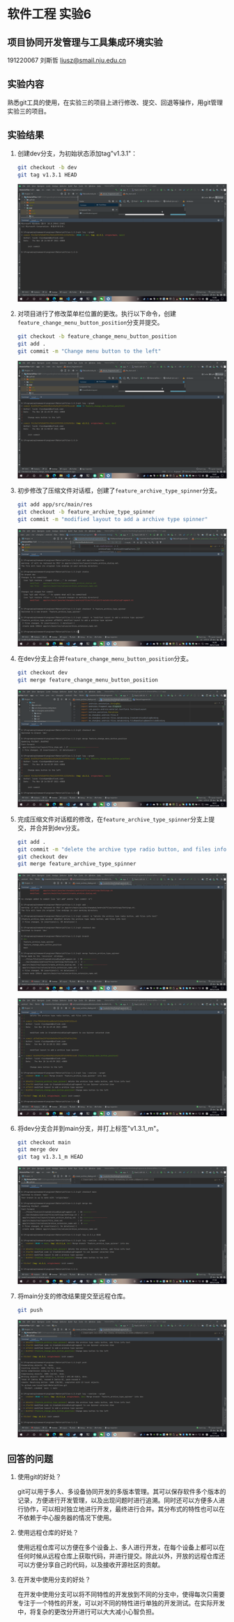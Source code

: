 # 软件工程 实验6

## 项目协同开发管理与工具集成环境实验

191220067 刘斯哲 liusz@smail.nju.edu.cn

## 实验内容

熟悉git工具的使用，在实验三的项目上进行修改、提交、回退等操作，用git管理实验三的项目。

## 实验结果

1. 创建dev分支，为初始状态添加tag"v1.3.1"：

   ```sh
   git checkout -b dev
   git tag v1.3.1 HEAD
   ```

   ![](./ref/init.png)

2. 对项目进行了修改菜单栏位置的更改。执行以下命令，创建`feature_change_menu_button_position`分支并提交。

   ```sh
   git checkout -b feature_change_menu_button_position
   git add .
   git commit -m "Change menu button to the left"
   ```

   ![](./ref/checkout1.png)

3. 初步修改了压缩文件对话框，创建了`feature_archive_type_spinner`分支。

   ```sh
   git add app/src/main/res
   git checkout -b feature_archive_type_spinner
   git commit -m "modified layout to add a archive type spinner"
   ```

   ![](./ref/checkout2step1.png)

4. 在dev分支上合并`feature_change_menu_button_position`分支。

   ```sh
   git checkout dev
   git merge feature_change_menu_button_position
   ```

   ![](./ref/merge1.png)

5. 完成压缩文件对话框的修改，在`feature_archive_type_spinner`分支上提交，并合并到dev分支。

   ```sh
   git add .
   git commit -m "delete the archive type radio button, and files info text"
   git checkout dev
   git merge feature_archive_type_spinner
   ```

   ![](./ref/checkout2step2.png)

   ![](./ref/merge2.png)

6. 将dev分支合并到main分支，并打上标签"v1.3.1_m"。

   ```sh
   git checkout main
   git merge dev
   git tag v1.3.1_m HEAD
   ```

   ![](./ref/merge3.png)

7. 将main分支的修改结果提交至远程仓库。

   ```sh
   git push
   ```

   ![](./ref/push.png)

## 回答的问题

1. 使用git的好处？

   git可以用于多人、多设备协同开发的多版本管理。其可以保存软件多个版本的记录，方便进行开发管理，以及出现问题时进行追溯。同时还可以方便多人进行协作，可以相对独立地进行开发，最终进行合并。其分布式的特性也可以在不依赖于中心服务器的情况下使用。

2. 使用远程仓库的好处？

   使用远程仓库可以方便在多个设备上、多人进行开发，在每个设备上都可以在任何时候从远程仓库上获取代码，并进行提交。除此以外，开放的远程仓库还可以方便分享自己的代码，以及接收开源社区的贡献。

3. 在开发中使用分支的好处？

   在开发中使用分支可以将不同特性的开发放到不同的分支中，使得每次只需要专注于一个特性的开发，可以对不同的特性进行单独的开发测试。在实际开发中，将复杂的更改分开进行可以大大减小心智负担。